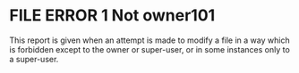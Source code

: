 




<h1 class="heading"><span class="name">FILE ERROR 1 Not owner</span><span class="command">101</span></h1>

This report is given when an attempt is made to modify a file in a way which is forbidden except to the owner or super-user, or in some instances only to a super-user.



